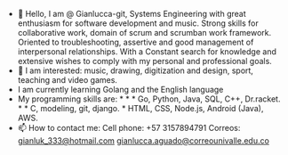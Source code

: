 - 👋 Hello, I am @ Gianlucca-git, Systems Engineering with great enthusiasm 
for software development and music.
Strong skills for collaborative work, domain of scrum and scrumban work framework.
Oriented to troubleshooting, assertive and good management of interpersonal relationships.
With a Constant search for knowledge and extensive wishes
to comply with my personal and professional goals.
- 👀 I am interested: music, drawing, digitization and design, sport, teaching and video games.
- I am currently learning Golang and the English language
- My programming skills are:
           * * * Go, Python, Java, SQL, C++, Dr.racket.
           * *   C, modeling, git, django.
           *     HTML, CSS, Node.js, Android (Java), AWS.
- 📫 How to contact me:
  Cell phone: +57 3157894791
  Correos: 
           gianluk_333@hotmail.com
           gianlucca.aguado@correounivalle.edu.co
